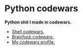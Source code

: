 # Python codewars
**Python shit I made in codewars.**

- [Shell codewars.](https://github.com/r4v10l1/codewars-shell)
- [Brainfuck codewars.](https://github.com/r4v10l1/codewars-brainfuck)
- [My codewars profile.](https://www.codewars.com/users/r4v10l1)

